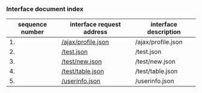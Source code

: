 ### Interface document index
|sequence number |interface request address|interface description |
| -------- | -------- |-------- | 
|1. |[/ajax/profile.json](../doc/ajax/profile.md)|/ajax/profile.json|
|2. |[/test.json](../doc/test.md)|/test.json|
|3. |[/test/new.json](../doc/test/new.md)|/test/new.json|
|4. |[/test/table.json](../doc/test/table.md)|/test/table.json|
|5. |[/userinfo.json](../doc/userinfo.md)|/userinfo.json|
